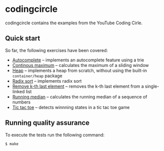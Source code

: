 # codingcircle

codingcircle contains the examples from the YouTube Coding Cirle.

## Quick start

So far, the following exercises have been covered:

- [Autocomplete](./autocomplete/) – implements an autocomplete feature using a trie
- [Continous maximum](./continuousmax/) – calculates the maximum of a sliding window
- [Heap](./heap/) – implements a heap from scratch, without using the built-in `container/heap` package
- [Radix sort](./radixsort/) – implements radix sort
- [Remove k-th last element](./removekthlastelement/) – removes the k-th last element from a single-linked list
- [Running median](./runningmedian/) – calculates the running median of a sequence of numbers
- [Tic tac toe](./tictactoe/) – detects winnning states in a tic tac toe game

## Running quality assurance

To execute the tests run the following command:

```shell
$ make
```
